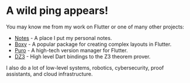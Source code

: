 # A wild ping appears!

You may know me from my work on Flutter or one of many other projects:

- [Notes](https://notes.tst.sh) - A place I put my personal notes.
- [Boxy](https://boxy.wiki) - A popular package for creating complex layouts in Flutter.
- [Puro](https://puro.dev) - A high-tech version manager for Flutter.
- [DZ3](https://github.com/pingbird/dz3) - High level Dart bindings to the Z3 theorem prover.

I also do a lot of low-level systems, robotics, cybersecurity, proof assistants, and cloud infrastructure.